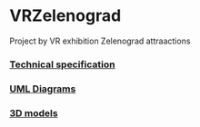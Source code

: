 # VRZelenograd
Project by VR exhibition Zelenograd attraactions

### [Technical specification](src/technicalSpec.docx)
### [UML Diagrams](src/uml/README.md)
### [3D models](https://disk.yandex.ru/d/jZX4ArsJFWSadg)
